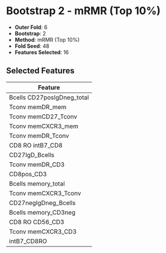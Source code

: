 # Bootstrap 2 - mRMR (Top 10%)

- **Outer Fold**: 6
- **Bootstrap**: 2
- **Method**: mRMR (Top 10%)
- **Fold Seed**: 48
- **Features Selected**: 16

## Selected Features

| Feature |
|---------|
| Bcells CD27posIgDneg_total |
| Tconv memDR_mem |
| Tconv memCD27_Tconv |
| Tconv memCXCR3_mem |
| Tconv memDR_Tconv |
| CD8 RO intB7_CD8 |
| CD27IgD_Bcells |
| Tconv memDR_CD3 |
| CD8pos_CD3 |
| Bcells memory_total |
| Tconv memCXCR3_Tconv |
| CD27negIgDneg_Bcells |
| Bcells memory_CD3neg |
| CD8 RO CD56_CD3 |
| Tconv memCXCR3_CD3 |
| intB7_CD8RO |
